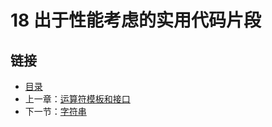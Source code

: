 # 18 出于性能考虑的实用代码片段


<extoc></extoc>

## 链接

- [目录](directory.md)
- 上一章：[运算符模板和接口](17.4.md)
- 下一节：[字符串](18.1.md)